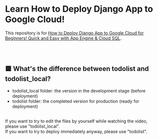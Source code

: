 # Learn How to Deploy Django App to Google Cloud!
This repository is for [How to Deploy Django App to Google Cloud for Beginners! Quick and Easy with App Engine & Cloud SQL](https://youtu.be/GhT9Yah65Pg "How to Deploy Django App to Google Cloud for Beginners! Quick and Easy with App Engine & Cloud SQL").

<br><br>

## :blue_square: What's the difference between todolist and todolist_local?
* todolist_local folder: the version in the development stage (before deployment)
* todolist folder: the completed version for production (ready for deployment)
<br>
If you want to try to edit the files by yourself while watching the video, please use "todolist_local".<br>
If you want to try to deploy immediately anyway, please use "todolist".